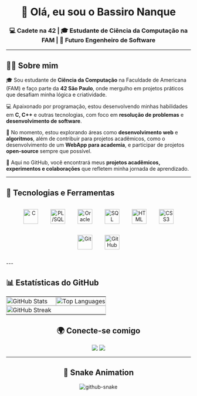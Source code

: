<!-- Banner de apresentação -->
<h1 align="center">👋 Olá, eu sou o Bassiro Nanque</h1>
<h3 align="center">💻 Cadete na 42 | 🎓 Estudante de Ciência da Computação na FAM | 🚀 Futuro Engenheiro de Software</h3>

---
## 🧑‍💻 Sobre mim  

🎓 Sou estudante de **Ciência da Computação** na Faculdade de Americana (FAM) e faço parte da **42 São Paulo**, onde mergulho em projetos práticos que desafiam minha lógica e                criatividade.  

💻 Apaixonado por programação, estou desenvolvendo minhas habilidades em **C, C++** e outras tecnologias, com foco em **resolução de problemas** e **desenvolvimento de software**.  

🚀 No momento, estou explorando áreas como **desenvolvimento web** e **algoritmos**, além de contribuir para projetos acadêmicos, como o desenvolvimento de um **WebApp para academia**, e    participar de projetos **open-source** sempre que possível.  

📂 Aqui no GitHub, você encontrará meus **projetos acadêmicos, experimentos e colaborações** que refletem minha jornada de aprendizado.

---

## 🚀 Tecnologias e Ferramentas
<p align="center">
  <img src="https://img.shields.io/badge/C-00599C?style=for-the-badge&logo=c&logoColor=white" alt="C" style="height: 40px; margin: 15px;" />
  <img src="https://img.shields.io/badge/PL%2FSQL-E34C26?style=for-the-badge&logo=oracle&logoColor=white" alt="PL/SQL" style="height: 40px; margin: 15px;" />
  <img src="https://img.shields.io/badge/Oracle-F80000?style=for-the-badge&logo=oracle&logoColor=white" alt="Oracle" style="height: 40px; margin: 15px;" />
  <img src="https://img.shields.io/badge/SQL-4479A1?style=for-the-badge&logo=sql&logoColor=white" alt="SQL" style="height: 40px; margin: 15px;" />
  <img src="https://img.shields.io/badge/HTML-E34F26?style=for-the-badge&logo=html5&logoColor=white" alt="HTML" style="height: 40px; margin: 15px;" />
  <img src="https://img.shields.io/badge/CSS3-1572B6?style=for-the-badge&logo=css3&logoColor=white" alt="CSS3" style="height: 40px; margin: 15px;" />
  <img src="https://img.shields.io/badge/Git-F05032?style=for-the-badge&logo=git&logoColor=white" alt="Git" style="height: 40px; margin: 15px;" />
  <img src="https://img.shields.io/badge/GitHub-181717?style=for-the-badge&logo=github&logoColor=white" alt="GitHub" style="height: 40px; margin: 15px;" />
</p>
---

## 📊 Estatísticas do GitHub

<div align="center">
<table align="center" style="width: 100%; border-collapse: collapse; margin: 0; padding: 0;">
  <tr>
    <td style="width: 50%; padding: 0; margin: 0;">
      <img src="https://github-readme-stats.vercel.app/api?username=bassiro-prog&show_icons=true&theme=radical" alt="GitHub Stats" style="width: 100%; height: auto; display: block; margin: 0; padding: 0;"/>
    </td>
    <td style="width: 50%; padding: 0; margin: 0;">
      <img src="https://github-readme-stats.vercel.app/api/top-langs/?username=bassiro-prog&layout=compact&theme=radical" alt="Top Languages" style="width: 100%; height: auto; display: block; margin: 0; padding: 0;"/>
    </td>
  </tr>
  <tr>
    <td colspan="2" style="padding: 0; margin: 0;">
      <img src="https://streak-stats.demolab.com?user=bassiro-prog&theme=radical&hide_border=true" alt="GitHub Streak" style="width: 100%; height: auto; display: block; margin: 0; padding: 0;"/>
    </td>
  </tr>
</table>

## 🌍 Conecte-se comigo
<p align="center">
  <a href="https://www.linkedin.com/in/bassiro-nanque-b4070a330"><img src="https://img.shields.io/badge/LinkedIn-0077B5?style=for-the-badge&logo=linkedin&logoColor=white"/></a>
  <a href="mailto:bassironanque10@gmail.com"><img src="https://img.shields.io/badge/Email-D14836?style=for-the-badge&logo=gmail&logoColor=white"/></a>
</p>

---

## 🐍 Snake Animation
<div align="center">
  <picture>
    <source media="(prefers-color-scheme: dark)" srcset="https://raw.githubusercontent.com/Bassiro-prog/Bassiro-prog/output/dist/github-snake-dark.svg" />
    <source media="(prefers-color-scheme: light)" srcset="https://raw.githubusercontent.com/Bassiro-prog/Bassiro-prog/output/dist/github-snake.svg" />
    <img alt="github-snake" src="https://raw.githubusercontent.com/Bassiro-prog/Bassiro-prog/output/dist/github-snake.svg" />
  </picture>
</div>
